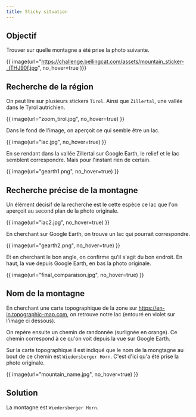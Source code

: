 ```yaml
---
title: Sticky situation
---
```


## Objectif

Trouver sur quelle montagne a été prise la photo suivante.

{{ image(url="https://challenge.bellingcat.com/assets/mountain_sticker-_tTHJ90f.jpg", no_hover=true )}}

## Recherche de la région

On peut lire sur plusieurs stickers `Tirol`. Ainsi que `Zillertal`, une vallée dans le Tyrol autrichien.

{{ image(url="zoom_tirol.jpg", no_hover=true) }}

Dans le fond de l'image, on aperçoit ce qui semble être un lac.

{{ image(url="lac.jpg", no_hover=true) }}

En se rendant dans la vallée Zillertal sur Google Earth, le relief et le lac semblent correspondre. Mais pour l'instant rien de certain.

{{ image(url="gearth1.png", no_hover=true) }}

## Recherche précise de la montagne

Un élément décisif de la recherche est le cette espèce ce lac que l'on aperçoit au second plan de la photo originale.

{{ image(url="lac2.jpg", no_hover=true) }}

En cherchant sur Google Earth, on trouve un lac qui pourrait correspondre.

{{ image(url="gearth2.png", no_hover=true) }}

Et en cherchant le bon angle, on confirme qu'il s'agit du bon endroit. En haut, la vue depuis Google Earth, en bas la photo originale.

{{ image(url="final_comparaison.jpg", no_hover=true) }}

## Nom de la montagne

En cherchant une carte topographique de la zone sur https://en-in.topographic-map.com, on retrouve notre lac (entouré en violet sur l'image ci dessous).

On repère ensuite un chemin de randonnée (surlignée en orange). Ce chemin correspond à ce qu'on voit depuis la vue sur Google Earth.

Sur la carte topographique il est indiqué que le nom de la mongtagne au bout de ce chemin est `Wiedersberger Horn`. C'est d'ici qu'a été prise la photo originale.

{{ image(url="mountain_name.jpg", no_hover=true) }}

## Solution

La montagne est `Wiedersberger Horn`.